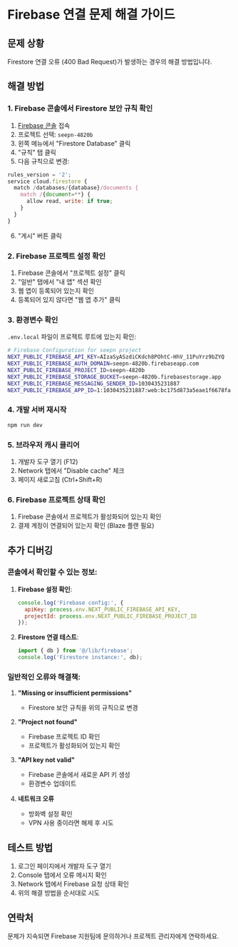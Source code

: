 # Firebase 연결 문제 해결 가이드

## 문제 상황
Firestore 연결 오류 (400 Bad Request)가 발생하는 경우의 해결 방법입니다.

## 해결 방법

### 1. Firebase 콘솔에서 Firestore 보안 규칙 확인

1. [Firebase 콘솔](https://console.firebase.google.com/) 접속
2. 프로젝트 선택: `seepn-4820b`
3. 왼쪽 메뉴에서 "Firestore Database" 클릭
4. "규칙" 탭 클릭
5. 다음 규칙으로 변경:

```javascript
rules_version = '2';
service cloud.firestore {
  match /databases/{database}/documents {
    match /{document=**} {
      allow read, write: if true;
    }
  }
}
```

6. "게시" 버튼 클릭

### 2. Firebase 프로젝트 설정 확인

1. Firebase 콘솔에서 "프로젝트 설정" 클릭
2. "일반" 탭에서 "내 앱" 섹션 확인
3. 웹 앱이 등록되어 있는지 확인
4. 등록되어 있지 않다면 "웹 앱 추가" 클릭

### 3. 환경변수 확인

`.env.local` 파일이 프로젝트 루트에 있는지 확인:

```bash
# Firebase Configuration for seepn project
NEXT_PUBLIC_FIREBASE_API_KEY=AIzaSyASzdiCKdch8POhtC-HhV_11PuYrz9bZYQ
NEXT_PUBLIC_FIREBASE_AUTH_DOMAIN=seepn-4820b.firebaseapp.com
NEXT_PUBLIC_FIREBASE_PROJECT_ID=seepn-4820b
NEXT_PUBLIC_FIREBASE_STORAGE_BUCKET=seepn-4820b.firebasestorage.app
NEXT_PUBLIC_FIREBASE_MESSAGING_SENDER_ID=1030435231887
NEXT_PUBLIC_FIREBASE_APP_ID=1:1030435231887:web:bc175d873a5eae1f6678fa
```

### 4. 개발 서버 재시작

```bash
npm run dev
```

### 5. 브라우저 캐시 클리어

1. 개발자 도구 열기 (F12)
2. Network 탭에서 "Disable cache" 체크
3. 페이지 새로고침 (Ctrl+Shift+R)

### 6. Firebase 프로젝트 상태 확인

1. Firebase 콘솔에서 프로젝트가 활성화되어 있는지 확인
2. 결제 계정이 연결되어 있는지 확인 (Blaze 플랜 필요)

## 추가 디버깅

### 콘솔에서 확인할 수 있는 정보:

1. **Firebase 설정 확인**:
   ```javascript
   console.log('Firebase config:', {
     apiKey: process.env.NEXT_PUBLIC_FIREBASE_API_KEY,
     projectId: process.env.NEXT_PUBLIC_FIREBASE_PROJECT_ID
   });
   ```

2. **Firestore 연결 테스트**:
   ```javascript
   import { db } from '@/lib/firebase';
   console.log('Firestore instance:', db);
   ```

### 일반적인 오류와 해결책:

1. **"Missing or insufficient permissions"**
   - Firestore 보안 규칙을 위의 규칙으로 변경

2. **"Project not found"**
   - Firebase 프로젝트 ID 확인
   - 프로젝트가 활성화되어 있는지 확인

3. **"API key not valid"**
   - Firebase 콘솔에서 새로운 API 키 생성
   - 환경변수 업데이트

4. **네트워크 오류**
   - 방화벽 설정 확인
   - VPN 사용 중이라면 해제 후 시도

## 테스트 방법

1. 로그인 페이지에서 개발자 도구 열기
2. Console 탭에서 오류 메시지 확인
3. Network 탭에서 Firebase 요청 상태 확인
4. 위의 해결 방법을 순서대로 시도

## 연락처

문제가 지속되면 Firebase 지원팀에 문의하거나 프로젝트 관리자에게 연락하세요.
